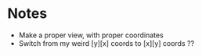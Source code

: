 # Notes

* Make a proper view, with proper coordinates
* Switch from my weird [y][x] coords to [x][y] coords ??
